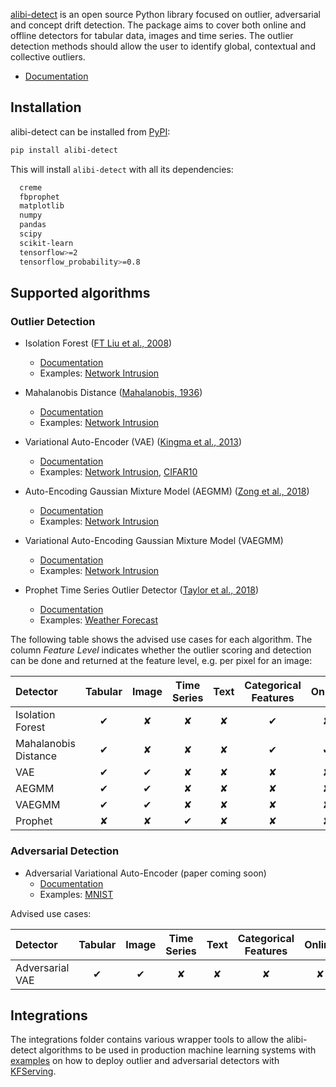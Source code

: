 [alibi-detect](https://github.com/SeldonIO/alibi-detect) is an open source Python library focused on outlier, adversarial and concept drift detection. The package aims to cover both online and offline detectors for tabular data, images and time series. The outlier detection methods should allow the user to identify global, contextual and collective outliers.

*  [Documentation](https://docs.seldon.io/projects/alibi-detect)

## Installation

alibi-detect can be installed from [PyPI](https://pypi.org/project/alibi-detect):
```bash
pip install alibi-detect
```
This will install `alibi-detect` with all its dependencies:
```bash
  creme
  fbprophet
  matplotlib
  numpy
  pandas
  scipy
  scikit-learn
  tensorflow>=2
  tensorflow_probability>=0.8
```

## Supported algorithms

### Outlier Detection

 - Isolation Forest ([FT Liu et al., 2008](https://cs.nju.edu.cn/zhouzh/zhouzh.files/publication/icdm08b.pdf))
   - [Documentation](https://docs.seldon.io/projects/alibi-detect/en/latest/methods/iforest.html)
   - Examples:
     [Network Intrusion](https://docs.seldon.io/projects/alibi-detect/en/latest/examples/od_if_kddcup.html)

 - Mahalanobis Distance ([Mahalanobis, 1936](https://insa.nic.in/writereaddata/UpLoadedFiles/PINSA/Vol02_1936_1_Art05.pdf))
   - [Documentation](https://docs.seldon.io/projects/alibi-detect/en/latest/methods/mahalanobis.html)
   - Examples:
     [Network Intrusion](https://docs.seldon.io/projects/alibi-detect/en/latest/examples/od_mahalanobis_kddcup.html)

 - Variational Auto-Encoder (VAE) ([Kingma et al., 2013](https://arxiv.org/abs/1312.6114))
   - [Documentation](https://docs.seldon.io/projects/alibi-detect/en/latest/methods/vae.html)
   - Examples:
     [Network Intrusion](https://docs.seldon.io/projects/alibi-detect/en/latest/examples/od_vae_kddcup.html), [CIFAR10](https://docs.seldon.io/projects/alibi-detect/en/latest/examples/od_vae_cifar10.html)

 - Auto-Encoding Gaussian Mixture Model (AEGMM) ([Zong et al., 2018](https://openreview.net/forum?id=BJJLHbb0-))
   - [Documentation](https://docs.seldon.io/projects/alibi-detect/en/latest/methods/aegmm.html)
   - Examples:
     [Network Intrusion](https://docs.seldon.io/projects/alibi-detect/en/latest/examples/od_aegmm_kddcup.html)

 - Variational Auto-Encoding Gaussian Mixture Model (VAEGMM)
   - [Documentation](https://docs.seldon.io/projects/alibi-detect/en/latest/methods/vaegmm.html)
   - Examples:
     [Network Intrusion](https://docs.seldon.io/projects/alibi-detect/en/latest/examples/od_aegmm_kddcup.html)
     
 - Prophet Time Series Outlier Detector ([Taylor et al., 2018](https://peerj.com/preprints/3190/))
   - [Documentation](https://docs.seldon.io/projects/alibi-detect/en/latest/methods/prophet.html)
   - Examples:
     [Weather Forecast](https://docs.seldon.io/projects/alibi-detect/en/latest/examples/od_prophet_weather.html)

The following table shows the advised use cases for each algorithm. The column *Feature Level* indicates whether the outlier scoring and detection can be done and returned at the feature level, e.g. per pixel for an image:

| Detector              | Tabular | Image | Time Series | Text  | Categorical Features | Online | Feature Level |
| :---                  |  :---:  | :---: |   :---:     | :---: |   :---:              | :---:  | :---:         |
| Isolation Forest      | ✔       | ✘     |  ✘          |  ✘    |  ✔                   |  ✘     |  ✘            |
| Mahalanobis Distance  | ✔       | ✘     |  ✘          |  ✘    |  ✔                   |  ✔     |  ✘            |
| VAE                   | ✔       | ✔     |  ✘          |  ✘    |  ✘                   |  ✘     |  ✔            |
| AEGMM                 | ✔       | ✔     |  ✘          |  ✘    |  ✘                   |  ✘     |  ✘            |
| VAEGMM                | ✔       | ✔     |  ✘          |  ✘    |  ✘                   |  ✘     |  ✘            |
| Prophet               | ✘       | ✘     |  ✔          |  ✘    |  ✘                   |  ✘     |  ✘            |


### Adversarial Detection

 - Adversarial Variational Auto-Encoder (paper coming soon)
   - [Documentation](https://docs.seldon.io/projects/alibi-detect/en/latest/methods/adversarialvae.html)
   - Examples:
     [MNIST](https://docs.seldon.io/projects/alibi-detect/en/latest/examples/ad_advvae_mnist.html)

Advised use cases:

| Detector          | Tabular | Image | Time Series | Text  | Categorical Features | Online | Feature Level |
| :---              |  :---:  | :---: |   :---:     | :---: |   :---:              | :---:  | :---:         |
| Adversarial VAE   | ✔       | ✔     |  ✘          |  ✘    |  ✘                   |  ✘     |  ✘            |


## Integrations

The integrations folder contains various wrapper tools to allow the alibi-detect algorithms to be used in production machine learning systems with [examples](https://github.com/SeldonIO/alibi-detect/tree/master/integrations/samples/kfserving) on how to deploy outlier and adversarial detectors with [KFServing](https://www.kubeflow.org/docs/components/serving/kfserving/).
